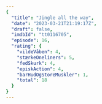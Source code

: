 ```yaml
---
{
  "title": "Jingle all the way",
  "date": "2023-03-21T21:19:17Z",
  "draft": false,
  "imdbId": "tt0116705",
  "episode": 16,
  "rating": {
    "vildeVåben": 4,
    "stærkeOneliners": 5,
    "fedSkurk": 4,
    "episkAction": 4,
    "barHudOgStoreMuskler": 1,
    "total": 18
  }
}
---
```


